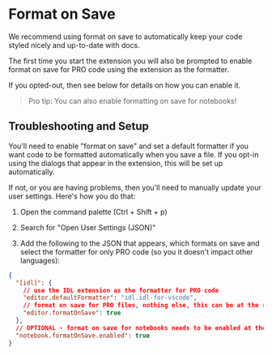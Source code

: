 # Format on Save

We recommend using format on save to automatically keep your code styled nicely and up-to-date with docs.

The first time you start the extension you will also be prompted to enable format on save for PRO code using the extension as the formatter.

If you opted-out, then see below for details on how you can enable it.

> Pro tip: You can also enable formatting on save for notebooks!

## Troubleshooting and Setup

You'll need to enable "format on save" and set a default formatter if you want code to be formatted automatically when you save a file. If you opt-in using the dialogs that appear in the extension, this will be set up automatically.

If not, or you are having problems, then you'll need to manually update your user settings. Here's how you do that:

1. Open the command palette (Ctrl + Shift + p)

2. Search for "Open User Settings (JSON)"

3. Add the following to the JSON that appears, which formats on save and select the formatter for only PRO code (so you it doesn't impact other languages):

```json
{
  "[idl]": {
    // use the IDL extension as the formatter for PRO code
    "editor.defaultFormatter": "idl.idl-for-vscode",
    // format on save for PRO files, nothing else, this can be at the root level too or language-scoped
    "editor.formatOnSave": true
  },
  // OPTIONAL - format on save for notebooks needs to be enabled at the root level
  "notebook.formatOnSave.enabled": true
}
```
